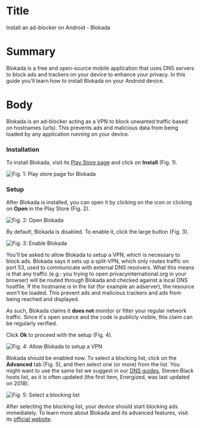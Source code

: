 # Title #
Install an ad-blocker on Android - Blokada

# Summary #
Blokada is a free and open-source mobile application that uses DNS servers to block ads and trackers on your device to enhance your privacy. In this guide you'll learn how to install Blokada on your Android device.

# Body #
Blokada is an ad-blocker acting as a VPN to block unwanted traffic based on hostnames (urls). This prevents ads and malicious data from being loaded by any application running on your device.

### Installation ###

To install Blokada, visit its [Play Store page][1] and click on **Install** (Fig. 1).

![Fig. 1: Play store page for Blokada](../images/Android/blokada-play-store.jpg?raw=true)

### Setup ###

After Blokada is installed, you can open it by clicking on the icon or clicking on **Open** in the Play Store (Fig. 2).

![Fig. 2: Open Blokada](../images/Android/blokada-open.jpg?raw=true)

By default, Blokada is disabled. To enable it, click the large button (Fig. 3).

![Fig. 3: Enable Blokada](../images/Android/blokada-enable.jpg?raw=true)

You'll be asked to allow Blokada to setup a VPN, which is necessary to block ads. Blokada says it sets up a split-VPN, which only routes traffic on port 53, used to communicate with external DNS resolvers. What this means is that any traffic (e.g.: you trying to open privacyinternational.org in your browser) will be routed through Blokada and checked against a local DNS hostfile. If the hostname is in the list (for example an adserver), the resource won't be loaded. This prevent ads and malicious trackers and ads from being reached and displayed. 

As such, Blokada claims it **does not** monitor or filter your regular network traffic. Since it's open source and the code is publicly visible, this claim can be regularly verified. 

Click **Ok** to proceed with the setup (Fig. 4). 

![Fig. 4: Allow Blokada to setup a VPN](../images/Android/blokada-vpn.jpg?raw=true)

Blokada should be enabled now. To select a blocking list, click on the **Advanced** tab (Fig. 5), and then select one (or more) from the list. You might want to use the same list we suggest in our [DNS guides](mac-dns.md), Steven Black hosts list, as it is often updated (the first item, Energized, was last updated on 2018).

![Fig. 5: Select a blocking list](../images/Android/blokada-lists.jpg?raw=true)

After selecting the blocking list, your device should start blocking ads immediately. To learn more about Blokada and its advanced features, visit its [official website][2].

[1]: https://go.blokada.org/play

[2]: https://blokada.org/
